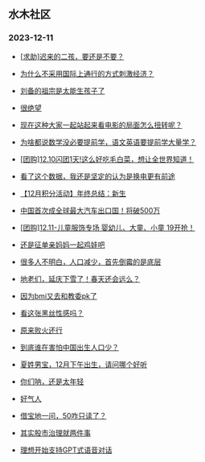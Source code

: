 ## 水木社区 
### 2023-12-11

+ [[求助]迟来的二孩，要还是不要？](https://www.mysmth.net/nForum/article/Children/932718474)

+ [为什么不采用国际上通行的方式刺激经济？](https://www.mysmth.net/nForum/article/WorkLife/3456118)

+ [刘备的祖宗是太能生孩子了](https://www.mysmth.net/nForum/article/Joke/4140861)

+ [很绝望](https://www.mysmth.net/nForum/article/FamilyLife/1766518080)

+ [现在这种大家一起站起来看电影的局面怎么扭转呢？](https://www.mysmth.net/nForum/article/PreUnivEdu/130122)

+ [为啥都说数学没必要提前学，语文英语要提前学大量学？](https://www.mysmth.net/nForum/article/ChildEducation/2320085)

+ [[团购]12.10闪团1天!这么好吃毛白菜，想让全世界知道！](https://www.mysmth.net/nForum/article/ADAgent_TG/1313951)

+ [看了这个数据，我还是坚定的认为是换电更有前途](https://www.mysmth.net/nForum/article/GreenAuto/1424509)

+ [【12月积分活动】年终总结：新生](https://www.mysmth.net/nForum/article/Age/20322778)

+ [中国首次成全球最大汽车出口国！将破500万](https://www.mysmth.net/nForum/article/AutoWorld/1944736011)

+ [[团购]12.11-儿童服饰专场 婴幼儿、大童、小童 19开抢！](https://www.mysmth.net/nForum/article/ADAgent_TG/1314008)

+ [还是征单亲妈妈一起鸡娃吧](https://www.mysmth.net/nForum/article/Divorce/2054931)

+ [很多人不明白，人口减少，首先倒霉的是底层](https://www.mysmth.net/nForum/article/FamilyLife/1766519127)

+ [地老们，延庆下雪了！春天还会远么？](https://www.mysmth.net/nForum/article/Tooooold/388904)

+ [因为bmi又去和教委pk了](https://www.mysmth.net/nForum/article/ChildEducation/2320452)

+ [看这张黑丝性感吗？](https://www.mysmth.net/nForum/article/Elite/2841838)

+ [原来败火还行](https://www.mysmth.net/nForum/article/MyFamily/202543)

+ [到底谁在害怕中国出生人口少？](https://www.mysmth.net/nForum/article/FamilyLife/1766518383)

+ [夏姓男宝，12月下午出生，请问哪个好听](https://www.mysmth.net/nForum/article/Children/932718488)

+ [你们呐，还是太年轻](https://www.mysmth.net/nForum/article/Stock/10716719)

+ [好气人](https://www.mysmth.net/nForum/article/Age/20322982)

+ [借宝地一问，50咋只读了？](https://www.mysmth.net/nForum/article/OldSongs/407153)

+ [其实股市治理就两件事](https://www.mysmth.net/nForum/article/Stock/10717478)

+ [理想开始支持GPT式语音对话](https://www.mysmth.net/nForum/article/GreenAuto/1424945)

